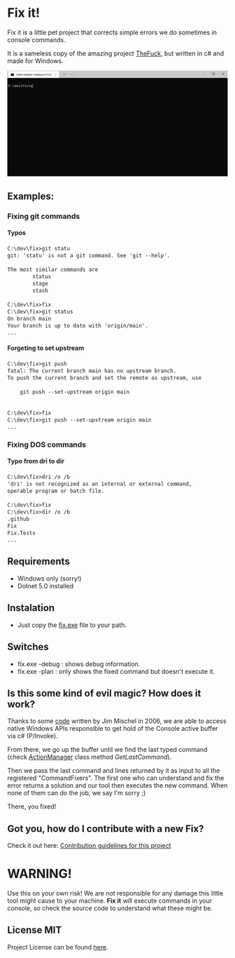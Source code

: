 # Fix it!

Fix it is a little pet project that corrects simple errors we do sometimes in console commands.

It is a sameless copy of the amazing project [TheFuck](https://github.com/nvbn/thefuck), but written in c# and made for Windows.

<img src="/Media/fixit.gif" alt="Fix in Action" width="800">


## Examples:

### Fixing git commands

#### Typos
```
C:\dev\fix>git statu
git: 'statu' is not a git command. See 'git --help'.

The most similar commands are
        status
        stage
        stash

C:\dev\fix>fix
C:\dev\fix>git status
On branch main
Your branch is up to date with 'origin/main'.
...
```

#### Forgeting to set upstream
```
C:\dev\fix>git push
fatal: The current branch main has no upstream branch.
To push the current branch and set the remote as upstream, use

    git push --set-upstream origin main


C:\dev\fix>fix
C:\dev\fix>git push --set-upstream origin main
...
```

### Fixing DOS commands
#### Typo from dri to dir
```
C:\dev\fix>dri /o /b
'dri' is not recognized as an internal or external command,
operable program or batch file.

C:\dev\fix>fix
C:\dev\fix>dir /o /b
.github
Fix
Fix.Tests
...
```

## Requirements
- Windows only (sorry!)
- Dotnet 5.0 installed

## Instalation
- Just copy the [fix.exe](https://github.com/andrecarlucci/fix/releases/tag/v0.1) file to your path.

## Switches
- fix.exe -debug : shows debug information.
- fix.exe -plan  : only shows the fixed command but doesn't execute it. 

## Is this some kind of evil magic? How does it work?

Thanks to some [code](http://www.mischel.com/diary/2006/09/01.htm) written by Jim Mischel in 2006, we are able to access native Windows APIs responsible to get hold of the Console active buffer via c# (P/Invoke).

From there, we go up the buffer until we find the last typed command (check [ActionManager](https://github.com/andrecarlucci/fix/blob/main/Fix/CommandFixers/ActionManager.cs) class method *GetLastCommand*).

Then we pass the last command and lines returned by it as input to all the registered "CommandFixers". The first one who can understand and fix the error returns a solution and our tool then executes the new command. When none of them can do the job, we say I'm sorry ;)

There, you fixed!

## Got you, how do I contribute with a new Fix?

Check it out here: [Contribution guidelines for this project](CONTRIBUTING.md)

# WARNING!
 Use this on your own risk! We are not responsible for any damage this little tool might cause to your machine.
 **Fix it** will execute commands in your console, so check the source code to understand what these might be. 


## License MIT
Project License can be found [here](https://github.com/andrecarlucci/fix/blob/main/LICENSE).
